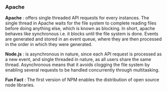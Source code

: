 ### Apache

**Apache** : offers single threaded API requests for every instances. The single thread in Apache waits for the file system to complete reading files before doing anything else, which is known as blocking. In short, apache behaves like synchronous i.e. it blocks until the file system is done. Events are generated and stored in an event queue, where they are then processed in the order in which they were generated.

**Node.js** : is asynchronous in nature, since each API request is processed as a new event, and single threaded in nature, as all users share the same thread. Asynchronous means that it avoids clogging the file system by enabling several requests to be handled concurrently through multitasking.

**Fun Fact** : The first version of NPM enables the distribution of open source node libraries.